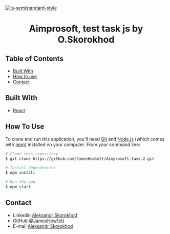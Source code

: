 [![js-semistandard-style](https://raw.githubusercontent.com/standard/semistandard/master/badge.svg)](https://github.com/standard/semistandard)

<h1 align="center">Aimprosoft, test task js by O.Skorokhod</h1>

## Table of Contents
- [Built With](#built-with)
- [How to use](#how-to-use)
- [Contact](#contact)

## Built With

- [React](https://reactjs.org/)

## How To Use

To clone and run this application, you'll need [Git](https://git-scm.com) and [Node.js](https://nodejs.org/en/download/) (which comes with [npm](http://npmjs.com)) installed on your computer. From your command line:

```bash
# Clone this repository
$ git clone https://github.com/JamesHow1ett/Aimprosoft-task-2.git

# Install dependencies
$ npm install

# Run the app
$ npm start
```

## Contact

- Linkedin [Aleksandr Skorokhod](https://www.linkedin.com/in/aleksandr-skorokhod-4630871b2/)
- GitHub [@JamesHow1ett](https://github.com/JamesHow1ett)
- E-mail [Aleksandr Skorokhod](mailto:mopis101@mail.com?subject=[GitHub]%20Work)

